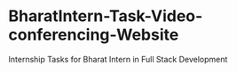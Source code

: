 # BharatIntern-Task-Video-conferencing-Website
 Internship Tasks for Bharat Intern in Full Stack Development
